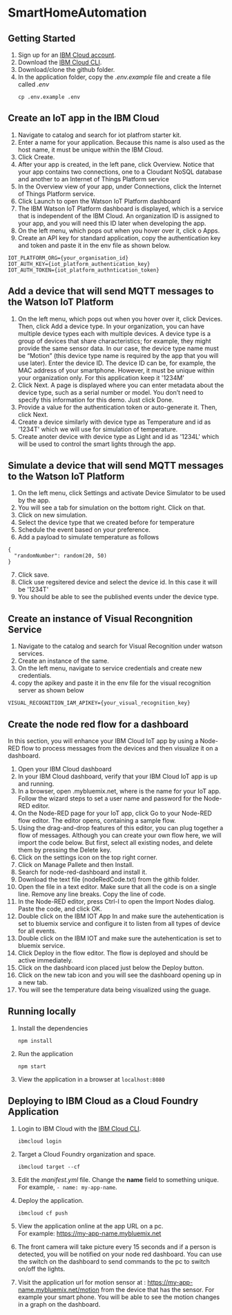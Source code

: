 # SmartHomeAutomation

## Getting Started

1. Sign up for an [IBM Cloud account](https://console.bluemix.net/registration/).
1. Download the [IBM Cloud CLI](https://console.bluemix.net/docs/cli/index.html#overview).
1. Download/clone the github folder.
1. In the application folder, copy the *.env.example* file and create a file called *.env*
    ```
    cp .env.example .env
    ```

## Create an IoT app in the IBM Cloud

1. Navigate to catalog and search for iot platfrom starter kit.
1. Enter a name for your application. Because this name is also used as the host name, it must be unique within the IBM Cloud.
1. Click Create.
1. After your app is created, in the left pane, click Overview. Notice that your app contains two connections, one to a Cloudant NoSQL database and another to an Internet of Things Platform service
1. In the Overview view of your app, under Connections, click the Internet of Things Platform service.
1. Click Launch to open the Watson IoT Platform dashboard
1. The IBM Watson IoT Platform dashboard is displayed, which is a service that is independent of the IBM Cloud. An organization ID is assigned to your app, and you will need this ID later when developing the app.
1. On the left menu, which pops out when you hover over it, click o Apps. 
1. Create an API key for standard application, copy the authentication key and token and paste it in the env file as shown below.
```
IOT_PLATFORM_ORG={your_organisation_id}
IOT_AUTH_KEY={iot_platform_authentication_key}
IOT_AUTH_TOKEN={iot_platform_authntication_token}
```

## Add a device that will send MQTT messages to the Watson IoT Platform

1. On the left menu, which pops out when you hover over it, click Devices. Then, click Add a device type. In your organization, you can have multiple device types each with multiple devices. A device type is a group of devices that share characteristics; for example, they might provide the same sensor data. In our case, the device type name must be “Motion” (this device type name is required by the app that you will use later). Enter the device ID. The device ID can be, for example, the MAC address of your smartphone. However, it must be unique within your organization only. For this application keep it '1234M'
2. Click Next. A page is displayed where you can enter metadata about the device type, such as a serial number or model. You don’t need to specify this information for this demo. Just click Done.
3. Provide a value for the authentication token or auto-generate it. Then, click Next. 
4. Create a device similarly with device type as Temperature and id as '1234T' which we will use for simulation of temperature.
5. Create anoter device with device type as Light and id as '1234L' which will be used to control the smart lights through the app.

## Simulate a device that will send MQTT messages to the Watson IoT Platform

1. On the left menu, click Settings and activate Device Simulator to be used by the app.
2. You will see a tab for simulation on the bottom right. Click on that.
3. Click on new simulation.
4. Select the device type that we created before for temperature
5. Schedule the event based on your preference.
6. Add a payload to simulate temperature as follows
```
{
  "randomNumber": random(20, 50)
}
```
7. Click save.
8. Click use regsitered device and select the device id. In this case it will be '1234T'
9. You should be able  to see the published events under the device type.

## Create an instance of Visual Recongnition Service

1. Navigate to the catalog and search for Visual Recognition under watson services.
2. Create an instance of the same.
3. On the left menu, navigate to service credentials and create new credentials.
4. copy the apikey and paste it in the env file for the visual recognition server as shown below
```
VISUAL_RECOGNITION_IAM_APIKEY={your_visual_recognition_key}
```
## Create the node red flow for a dashboard

In this section, you will enhance your IBM Cloud IoT app by using a Node-RED flow to process messages from the devices and then visualize it on a dashboard.

1. Open your IBM Cloud dashboard
2. In your IBM Cloud dashboard, verify that your IBM Cloud IoT app is up and running.
3. In a browser, open .mybluemix.net, where is the name for your IoT app. Follow the wizard steps to set a user name and password for the Node-RED editor.
4. On the Node-RED page for your IoT app, click Go to your Node-RED flow editor. The editor opens, containing a sample flow. 
5. Using the drag-and-drop features of this editor, you can plug together a flow of messages. Although you can create your own flow here, we will import the code below. But first, select all existing nodes, and delete them by pressing the Delete key.
6. Click on the settings icon on the top right corner. 
7. Click on Manage Pallete and then Install.
8. Search for node-red-dashboard and install it. 
9. Download the text file (nodeRedCode.txt) from the githib folder.
10. Open the file in a text editor. Make sure that all the code is on a single line. Remove any line breaks. Copy the line of code.
11. In the Node-RED editor, press Ctrl-I to open the Import Nodes dialog. Paste the code, and click OK. 
12. Double click on the IBM IOT App In and make sure the autehentication is set to bluemix service and configure it to listen from all types of device for all events.
13. Double click on the IBM IOT and make sure the autehentication is set to bluemix service.
14. Click Deploy in the flow editor. The flow is deployed and should be active immediately.
15. Click on the dashboard icon placed just below the Deploy button.
16. Click on the new tab icon and you will see the dashboard opening up in a new tab.
17. You will see the temperature data being visualized using the guage. 

## Running locally

1. Install the dependencies

    ```
    npm install
    ```

1. Run the application

    ```
    npm start
    ```

1. View the application in a browser at `localhost:8080`


## Deploying to IBM Cloud as a Cloud Foundry Application

1. Login to IBM Cloud with the [IBM Cloud CLI](https://console.bluemix.net/docs/cli/index.html#overview).

    ```
    ibmcloud login
    ```

1. Target a Cloud Foundry organization and space.

    ```
    ibmcloud target --cf
    ```

1. Edit the *manifest.yml* file. Change the **name** field to something unique.  
  For example, `- name: my-app-name`.
  
1. Deploy the application.

    ```
    ibmcloud cf push
    ```

1. View the application online at the app URL on a pc.  
For example: https://my-app-name.mybluemix.net

1. The front camera will take picture every 15 seconds and if a person is detected, you will be notified on your node red dashboard. You can use the switch on the dashboard to send commands to the pc to switch on/off the lights.

1. Visit the application url for motion sensor at : https://my-app-name.mybluemix.net/motion from the device that has the sensor. For example your smart phone. You will be able to see the motion changes in a graph on the dashboard. 


